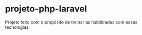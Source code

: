 # projeto-php-laravel
Projeto feito com o propósito de treinar as habilidades com essas tecnologias.
